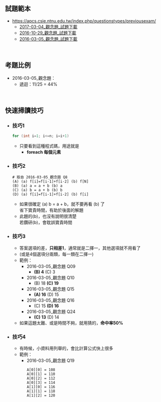 ## 試題範本
- https://apcs.csie.ntnu.edu.tw/index.php/questionstypes/previousexam/
  - [2017-03-04_觀念題_試題下載](https://apcs.csie.ntnu.edu.tw/wp-content/uploads/2018/12/1060304APCSconcept.pdf)
  - [2016-10-29_觀念題_試題下載](https://apcs.csie.ntnu.edu.tw/wp-content/uploads/2018/12/1051029APCSconcept.pdf)
  - [2016-03-05_觀念題_試題下載](https://apcs.csie.ntnu.edu.tw/wp-content/uploads/2018/12/1050305APCSconcept.pdf)

<br>

## 考題比例
- 2016-03-05_觀念題：
  - 遞迴：11/25 = 44%
  
<br>

## 快速掃讀技巧
- ### 技巧1
  ```C
  for (int i=1; i<=n; i=i+1)
  ```
  - 只要看到這種程式碼，用途就是
    - **foreach 每個元素**

- ### 技巧2
  ```
  # 取自 2016-03-05_觀念題 Q8
  (A) (a) f[i]=f[i-1]+f[i-2] (b) f[N]
  (B) (a) a = a + b (b) a
  (C) (a) b = a + b (b) b
  (D) (a) f[i]=f[i-1]+f[i-2] (b) f[i]
  ```
  - 如果很確定 (a) b = a + b，就不要再看 (b) 了
    <br>省下寶貴時間，有助於後面的解題
  - 此題的(b)，也沒有說明很清楚
    <br>若鑽研(b)，會耽誤寶貴時間
    
- ### 技巧3
  - 答案選項的差，**只相差1**，通常就是二擇一，其他選項就不用看了
  - (或是4個選項分兩類，每一類在二擇一)
  - 範例：
    - 2016-03-05_觀念題 Q09
      - **(B) 4** (C) 3
    - 2016-03-05_觀念題 Q10
      - (B) 18 **(C) 19**
    - 2016-03-05_觀念題 Q15
      - **(A) 16** (D) 15
    - 2016-03-05_觀念題 Q16
      - (C) 15 **(D) 16**
    - 2016-03-05_觀念題 Q24
      - **(C) 13** (D) 14
   - 如果這題太難、或是時間不夠，就用猜的，**命中率50%**

- ### 技巧4
  - 有時候，小資料用列舉的，會比計算公式快上很多
  - 範例：
    - 2016-03-05_觀念題 Q19
      ```
      A[0][0] = 108
      A[0][1] = 110
      A[0][2] = 112
      A[0][3] = 114
      A[1][0] = 116
      A[1][1] = 118
      A[1][2] = 120
      ```
